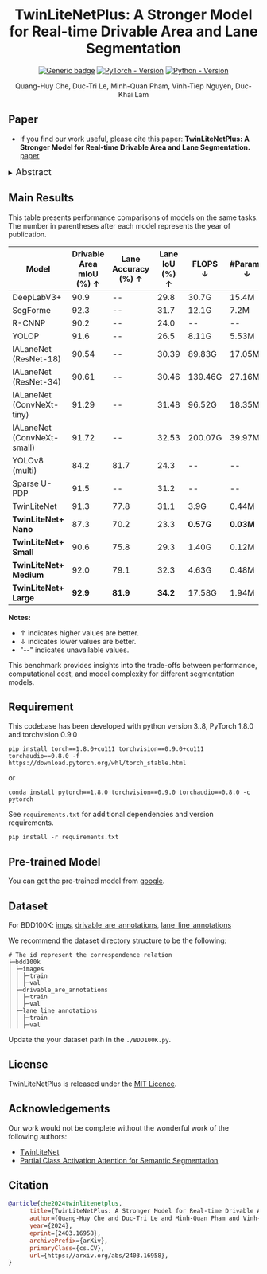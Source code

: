 <div align="center">
<h1> TwinLiteNetPlus: A Stronger Model for Real-time Drivable Area and Lane Segmentation
 </h1>

[![Generic badge](https://img.shields.io/badge/License-MIT-<COLOR>.svg?style=for-the-badge)](https://github.com/chequanghuy/TwinLiteNetPlus/main/LICENSE) 
[![PyTorch - Version](https://img.shields.io/badge/PYTORCH-1.8-red?style=for-the-badge&logo=pytorch)](https://pytorch.org/get-started/locally/) 
[![Python - Version](https://img.shields.io/badge/PYTHON-3.8-red?style=for-the-badge&logo=python&logoColor=white)](https://www.python.org/downloads/)
<br>

  Quang-Huy Che, Duc-Tri Le, Minh-Quan Pham, Vinh-Tiep Nguyen, Duc-Khai Lam
</div>

## Paper

* If you find our work useful, please cite this paper: **TwinLiteNetPlus: A Stronger Model for Real-time Drivable Area and Lane Segmentation.** [paper](https://arxiv.org/abs/2403.16958)

<details>
  <summary>
  <font size="+1">Abstract</font>
  </summary>
Semantic segmentation is crucial for autonomous driving, particularly for Drivable Area and Lane Segmentation, ensuring safety and navigation. To address the high computational costs of current state-of-the-art (SOTA) models, this paper introduces TwinLiteNetPlus (TwinLiteNet+), a model adept at balancing efficiency and accuracy. TwinLiteNet+ incorporates standard and depth-wise separable dilated convolutions, reducing complexity while maintaining high accuracy. It is available in four configurations, from the robust 1.94 million-parameter TwinLiteNetPlus_Large to the ultra-compact 34K-parameter TwinLiteNetPlus_nano. Notably, TwinLiteNetPlus_Large attains a 92.9% mIoU for Drivable Area Segmentation and a 34.2% IoU for Lane Segmentation. These results notably outperform those of current SOTA models while requiring a computational cost that is approximately 11 times lower in terms of Floating Point Operations (FLOPs) compared to the existing SOTA model. Extensively tested on various embedded devices, TwinLiteNet+ demonstrates promising latency and power efficiency, underscoring its suitability for real-world autonomous vehicle applications.
</details>

## Main Results

This table presents performance comparisons of models on the same tasks. The number in parentheses after each model represents the year of publication.

| Model | Drivable Area mIoU (%) ↑ | Lane Accuracy (%) ↑ | Lane IoU (%) ↑ | FLOPS ↓ | #Params ↓ |
|--------|----------------|----------------|--------------|----------------|----------------|
| DeepLabV3+ | 90.9 | -- | 29.8 | 30.7G | 15.4M |
| SegForme | 92.3 | -- | 31.7 | 12.1G | 7.2M |
| R-CNNP | 90.2 | -- | 24.0 | -- | -- |
| YOLOP | 91.6 | -- | 26.5 | 8.11G | 5.53M |
| IALaneNet (ResNet-18) | 90.54 | -- | 30.39 | 89.83G | 17.05M |
| IALaneNet (ResNet-34) | 90.61 | -- | 30.46 | 139.46G | 27.16M |
| IALaneNet (ConvNeXt-tiny) | 91.29 | -- | 31.48 | 96.52G | 18.35M |
| IALaneNet (ConvNeXt-small) | 91.72 | -- | 32.53 | 200.07G | 39.97M |
| YOLOv8 (multi) | 84.2 | 81.7 | 24.3 | -- | -- |
| Sparse U-PDP | 91.5 | -- | 31.2 | -- | -- |
| TwinLiteNet | 91.3 | 77.8 | 31.1 | 3.9G | 0.44M |
| **TwinLiteNet+ Nano** | 87.3 | 70.2 | 23.3 | **0.57G** | **0.03M** |
| **TwinLiteNet+ Small** | 90.6 | 75.8 | 29.3 | 1.40G | 0.12M |
| **TwinLiteNet+ Medium** | 92.0 | 79.1 | 32.3 | 4.63G | 0.48M |
| **TwinLiteNet+ Large** | **92.9** | **81.9** | **34.2** | 17.58G | 1.94M |

**Notes:**
- ↑ indicates higher values are better.
- ↓ indicates lower values are better.
- "--" indicates unavailable values.

This benchmark provides insights into the trade-offs between performance, computational cost, and model complexity for different segmentation models.

## Requirement

This codebase has been developed with python version 3..8, PyTorch 1.8.0 and torchvision 0.9.0
```setup
pip install torch==1.8.0+cu111 torchvision==0.9.0+cu111 torchaudio==0.8.0 -f https://download.pytorch.org/whl/torch_stable.html
```
or
```setup
conda install pytorch==1.8.0 torchvision==0.9.0 torchaudio==0.8.0 -c pytorch
```
See `requirements.txt` for additional dependencies and version requirements.
```setup
pip install -r requirements.txt
```


## Pre-trained Model
You can get the pre-trained model from <a href="https://drive.google.com/drive/folders/1EqBzUw0b17aEumZmWYrGZmbx_XJqU-vz?usp=sharing">google</a>.


## Dataset
For BDD100K: [imgs](https://bdd-data.berkeley.edu/), [drivable_are_annotations](https://drive.google.com/file/d/1xy_DhUZRHR8yrZG3OwTQAHhYTnXn7URv/view?usp=sharing), [lane_line_annotations](https://drive.google.com/file/d/1lDNTPIQj_YLNZVkksKM25CvCHuquJ8AP/view?usp=sharing)

We recommend the dataset directory structure to be the following:

```
# The id represent the correspondence relation
├─bdd100k
│ ├─images
│ │ ├─train
│ │ ├─val
│ ├─drivable_are_annotations
│ │ ├─train
│ │ ├─val
│ ├─lane_line_annotations
│ │ ├─train
│ │ ├─val
```

Update the your dataset path in the `./BDD100K.py`.

## License

TwinLiteNetPlus is released under the [MIT Licence](LICENSE).

## Acknowledgements

Our work would not be complete without the wonderful work of the following authors:

* [TwinLiteNet](https://github.com/chequanghuy/TwinLiteNet)
* [Partial Class Activation Attention for Semantic Segmentation]([https://github.com/ultralytics/yolov5](https://github.com/PCAA))

## Citation

```BibTeX
@article{che2024twinlitenetplus,
      title={TwinLiteNetPlus: A Stronger Model for Real-time Drivable Area and Lane Segmentation}, 
      author={Quang-Huy Che and Duc-Tri Le and Minh-Quan Pham and Vinh-Tiep Nguyen and Duc-Khai Lam},
      year={2024},
      eprint={2403.16958},
      archivePrefix={arXiv},
      primaryClass={cs.CV},
      url={https://arxiv.org/abs/2403.16958}, 
}
```

